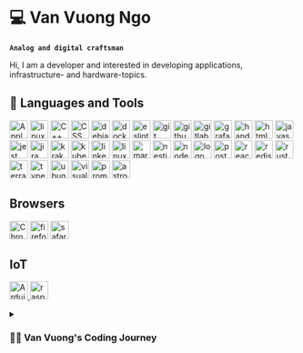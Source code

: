 # 💻 Van Vuong Ngo

**`Analog and digital craftsman`**

Hi, I am a developer and interested in developing applications, infrastructure- and hardware-topics.

## 🧰 Languages and Tools 

<p align="left">
<img width="32px" src="https://cdn.jsdelivr.net/gh/devicons/devicon/icons/apple/apple-original.svg" title="Apple logo" />
<img width="32px" src="https://cdn.jsdelivr.net/gh/devicons/devicon/icons/bash/bash-original.svg" title="linux shell logo" />
<img width="32px" src="https://cdn.jsdelivr.net/gh/devicons/devicon/icons/cplusplus/cplusplus-original.svg" title="C++ logo" />
<img width="32px" src="https://cdn.jsdelivr.net/gh/devicons/devicon/icons/css3/css3-original.svg" title="CSS logo" />
<img width="32px" src="https://cdn.jsdelivr.net/gh/devicons/devicon/icons/debian/debian-original.svg" title="debian logo" />
<img width="32px" src="https://cdn.jsdelivr.net/gh/devicons/devicon/icons/docker/docker-original.svg" title="docker logo" />   
<img width="32px" src="https://cdn.jsdelivr.net/gh/devicons/devicon/icons/eslint/eslint-original.svg" title="eslint logo" />
<img width="32px" src="https://cdn.jsdelivr.net/gh/devicons/devicon/icons/git/git-original.svg" title="git logo" />
<img width="32px" src="https://cdn.jsdelivr.net/gh/devicons/devicon/icons/github/github-original.svg" title="github logo" />
<img width="32px" src="https://cdn.jsdelivr.net/gh/devicons/devicon/icons/gitlab/gitlab-original.svg" title="gitlab logo" />  
<img width="32px" src="https://cdn.jsdelivr.net/gh/devicons/devicon/icons/grafana/grafana-original.svg" title="grafana logo" />
<img width="32px" src="https://cdn.jsdelivr.net/gh/devicons/devicon/icons/handlebars/handlebars-original.svg" title="handlebars logo" />
<img width="32px" src="https://cdn.jsdelivr.net/gh/devicons/devicon/icons/html5/html5-original.svg" title="html5 logo" />
<img width="32px" src="https://cdn.jsdelivr.net/gh/devicons/devicon/icons/javascript/javascript-original.svg" title="javascript logo" />
<img width="32px" src="https://cdn.jsdelivr.net/gh/devicons/devicon/icons/jest/jest-plain.svg" title="jest logo" />
<img width="32px" src="https://cdn.jsdelivr.net/gh/devicons/devicon/icons/jira/jira-original.svg" title="jira logo" />
<img width="32px" src="https://cdn.jsdelivr.net/gh/devicons/devicon/icons/krakenjs/krakenjs-original.svg" title="krakenjs logo" />
<img width="32px" src="https://cdn.jsdelivr.net/gh/devicons/devicon/icons/kubernetes/kubernetes-plain.svg" title="kubernetes logo" />
<img width="32px" src="https://cdn.jsdelivr.net/gh/devicons/devicon/icons/linkedin/linkedin-original.svg" title="linkedin logo" />
<img width="32px" src="https://cdn.jsdelivr.net/gh/devicons/devicon/icons/linux/linux-original.svg" title="linux logo" />
<img width="32px" src="https://cdn.jsdelivr.net/gh/devicons/devicon/icons/markdown/markdown-original.svg" title="markdown logo" />
<img width="32px" src="https://cdn.jsdelivr.net/gh/devicons/devicon/icons/nestjs/nestjs-original.svg" title="nestjs logo" />
<img width="32px" src="https://cdn.jsdelivr.net/gh/devicons/devicon/icons/nodejs/nodejs-original.svg" title="nodejs logo" />
<img width="32px" src="https://cdn.jsdelivr.net/gh/devicons/devicon/icons/npm/npm-original-wordmark.svg" title=" logo" title="npm logo" />
<img width="32px" src="https://cdn.jsdelivr.net/gh/devicons/devicon/icons/postgresql/postgresql-original.svg" title="postgresql logo" />
<img width="32px" src="https://cdn.jsdelivr.net/gh/devicons/devicon/icons/react/react-original.svg" title="react logo" />
<img width="32px" src="https://cdn.jsdelivr.net/gh/devicons/devicon/icons/redis/redis-original.svg" title="redis logo" />
<img width="32px" src="https://cdn.jsdelivr.net/gh/devicons/devicon/icons/rust/rust-original.svg" title="rust logo" />
<img width="32px" src="https://cdn.jsdelivr.net/gh/devicons/devicon/icons/terraform/terraform-original.svg" title="terraform logo" />
<img width="32px" src="https://cdn.jsdelivr.net/gh/devicons/devicon/icons/typescript/typescript-original.svg" title="typescript logo" />
<img width="32px" src="https://cdn.jsdelivr.net/gh/devicons/devicon/icons/ubuntu/ubuntu-plain.svg" title="ubuntu logo" />
<img width="32px" src="https://cdn.jsdelivr.net/gh/devicons/devicon/icons/visualstudio/visualstudio-plain.svg" title="visualstudio logo" />
<img width="32px" src="https://cdn.jsdelivr.net/gh/devicons/devicon/icons/prometheus/prometheus-original.svg" title="prometheus logo" />
<img width="32px" src="https://cdn.jsdelivr.net/gh/devicons/devicon/icons/astro/astro-original.svg" title="astro logo" />
</p>

## Browsers

<p align="left">
  <img width="32px" src="https://cdn.jsdelivr.net/gh/devicons/devicon/icons/chrome/chrome-original.svg" title="Chrome browser logo" />
  <img width="32px" src="https://cdn.jsdelivr.net/gh/devicons/devicon/icons/firefox/firefox-original.svg" title="firefox logo" />
  <img width="32px" src="https://cdn.jsdelivr.net/gh/devicons/devicon/icons/safari/safari-original.svg" title="safari logo" />
</p>

## IoT
<p align="left">
<a href="https://www.arduino.cc/" target="_blank" rel="noopener noreferrer">
  <img width="32px" src="https://cdn.jsdelivr.net/gh/devicons/devicon/icons/arduino/arduino-original.svg" title="Arduino logo" />
</a>
<a href="https://www.raspberrypi.com/" target="_blank" rel="noopener noreferrer">
  <img width="32px" src="https://cdn.jsdelivr.net/gh/devicons/devicon/icons/raspberrypi/raspberrypi-original.svg" title="raspberrypi logo" />
</a>
</p>

<details>
 <summary><h3>👨‍💻 Van Vuong's Coding Journey</h3></summary>
My journey with Computers started in the 80s when I got my first PC, an Amstrad CPC464. With this 8-bit Computer I learned the BASIC ;) of a developer's skill -> I `copy & paste` a code from a computer magazine tutorial which then transformed into a game. That was a kind of mindblowing to me.

Then one day the cable of the monitor, which is connected to the computer, had a loose contact. I looked for a screwdriver and opened the monitor. That was my second wow ... this is what it looks like from the inside.

<figure>
  <img width="400px" src="https://upload.wikimedia.org/wikipedia/commons/9/91/Amstrad_CPC464.jpg" title="Amstrad CPC464 on wikipedia" />
  <figcaption>Fig.1 - Amstrad from wikipedia</figcaption>
</figure>
